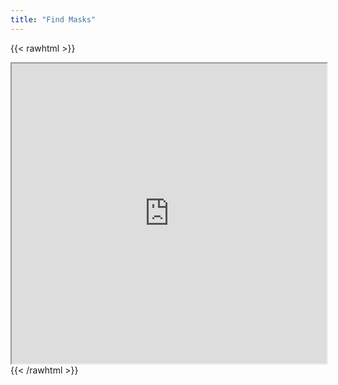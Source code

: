 ```yaml
---
title: "Find Masks"
---
```


{{< rawhtml >}}
<style>
embed, object, iframe{max-width: 100%;}
</style>
<iframe src="https://www.google.com/maps/d/u/1/embed?mid=1EWnfXYMoSc7hWiDt7zpm0FpjBYn0_0A&ehbc=2E312F&noprof=1" width="640" height="480"></iframe>
{{< /rawhtml >}}